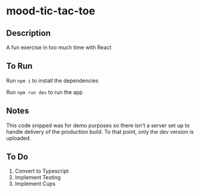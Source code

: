 # mood-tic-tac-toe

## Description

A fun exercise in too much time with React

## To Run

Run ```npm i``` to install the dependencies

Run ```npm run dev``` to run the app

## Notes

This code snipped was for demo purposes so there isn't a server set up to handle delivery of the production build. To that point, only the dev version is uploaded.

## To Do

1. Convert to Typescript
2. Implement Testing
3. Implement Cups

